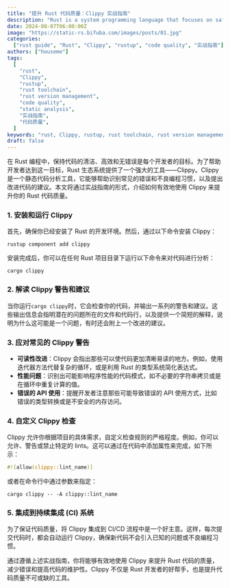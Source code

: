 ```yaml
---
title: "提升 Rust 代码质量：Clippy 实战指南"
description: "Rust is a system programming language that focuses on safety, concurrency, and performance. In order to effectively manage Rust installations and versions, `rustup` is designed as a Rust installer and version management tool. The following is a practical guide on how to use `rustup`."
date: 2024-08-07T06:00:00Z
image: "https://static-rs.bifuba.com/images/posts/01.jpg"
categories:
  ["rust guide", "Rust", "Clippy", "rustup", "code quality", "实战指南"]
authors: ["houseme"]
tags:
  [
    "rust",
    "Clippy",
    "rustup",
    "rust toolchain",
    "rust version management",
    "code quality",
    "static analysis",
    "实战指南",
    "代码质量",
  ]
keywords: "rust, Clippy, rustup, rust toolchain, rust version management, code quality, static analysis,实战指南,代码质量"
draft: false
---
```


在 Rust 编程中，保持代码的清洁、高效和无错误是每个开发者的目标。为了帮助开发者达到这一目标，Rust 生态系统提供了一个强大的工具——Clippy。Clippy 是一个静态代码分析工具，它能够帮助识别常见的错误和不良编程习惯，以及提出改进代码的建议。本文将通过实战指南的形式，介绍如何有效地使用 Clippy 来提升你的 Rust 代码质量。

### 1. 安装和运行 Clippy

首先，确保你已经安装了 Rust 的开发环境。然后，通过以下命令安装 Clippy：

```shell
rustup component add clippy
```

安装完成后，你可以在任何 Rust 项目目录下运行以下命令来对代码进行分析：

```shell
cargo clippy
```

### 2. 解读 Clippy 警告和建议

当你运行`cargo clippy`时，它会检查你的代码，并输出一系列的警告和建议。这些输出信息会指明潜在的问题所在的文件和代码行，以及提供一个简短的解释，说明为什么这可能是一个问题，有时还会附上一个改进的建议。

### 3. 应对常见的 Clippy 警告

- **可读性改进**：Clippy 会指出那些可以使代码更加清晰易读的地方。例如，使用迭代器方法代替复杂的循环，或是利用 Rust 的类型系统简化表达式。
- **性能问题**：识别出可能影响程序性能的代码模式，如不必要的字符串拷贝或是在循环中重复计算的值。
- **错误的 API 使用**：提醒开发者注意那些可能导致错误的 API 使用方式，比如错误的类型转换或是不安全的内存访问。

### 4. 自定义 Clippy 检查

Clippy 允许你根据项目的具体需求，自定义检查规则的严格程度。例如，你可以允许、警告或禁止特定的 lints。这可以通过在代码中添加属性来完成，如下所示：

```rust
#![allow(clippy::lint_name)]
```

或者在命令行中通过参数来指定：

```shell
cargo clippy -- -A clippy::lint_name
```

### 5. 集成到持续集成 (CI) 系统

为了保证代码质量，将 Clippy 集成到 CI/CD 流程中是一个好主意。这样，每次提交代码时，都会自动运行 Clippy，确保新代码不会引入已知的问题或不良编程习惯。

通过遵循上述实战指南，你将能够有效地使用 Clippy 来提升 Rust 代码的质量，减少错误和提高代码的维护性。Clippy 不仅是 Rust 开发者的好帮手，也是提升代码质量不可或缺的工具。
